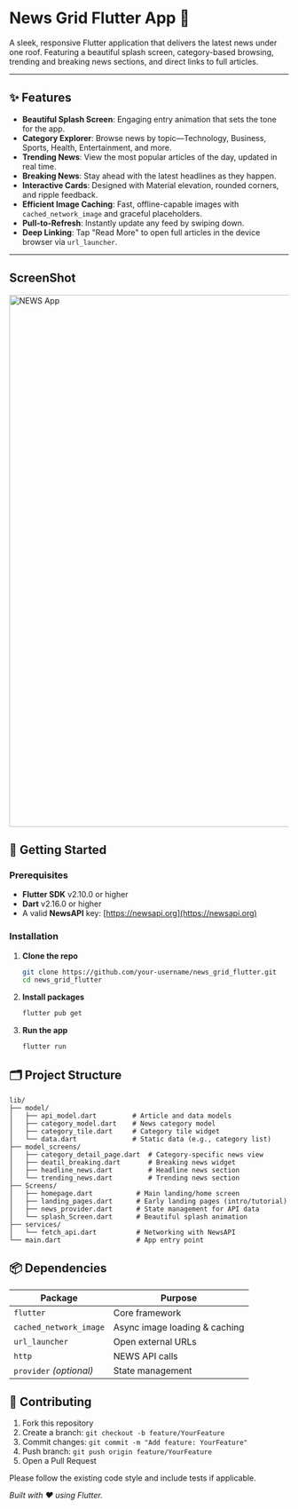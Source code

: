 # News Grid Flutter App 🚀

A sleek, responsive Flutter application that delivers the latest news under one roof. Featuring a beautiful splash screen, category-based browsing, trending and breaking news sections, and direct links to full articles.

---

## ✨ Features

* **Beautiful Splash Screen**: Engaging entry animation that sets the tone for the app.
* **Category Explorer**: Browse news by topic—Technology, Business, Sports, Health, Entertainment, and more.
* **Trending News**: View the most popular articles of the day, updated in real time.
* **Breaking News**: Stay ahead with the latest headlines as they happen.
* **Interactive Cards**: Designed with Material elevation, rounded corners, and ripple feedback.
* **Efficient Image Caching**: Fast, offline-capable images with `cached_network_image` and graceful placeholders.
* **Pull-to-Refresh**: Instantly update any feed by swiping down.
* **Deep Linking**: Tap "Read More" to open full articles in the device browser via `url_launcher`.

---

##  ScreenShot
<img width="959" alt="NEWS App" src="https://github.com/user-attachments/assets/cb5bfdb5-ea72-42eb-a104-131a6495a56b" />



## 🚀 Getting Started

### Prerequisites

* **Flutter SDK** v2.10.0 or higher
* **Dart** v2.16.0 or higher
* A valid **NewsAPI** key: [https://newsapi.org](https://newsapi.org)

### Installation

1. **Clone the repo**

   ```bash
   git clone https://github.com/your-username/news_grid_flutter.git
   cd news_grid_flutter
   ```
2. **Install packages**

   ```bash
   flutter pub get
   ```

3. **Run the app**

   ```bash
   flutter run
   ```



## 🗂 Project Structure

```plaintext
lib/
├── model/
│   ├── api_model.dart         # Article and data models
│   ├── category_model.dart    # News category model
│   ├── category_tile.dart     # Category tile widget
│   └── data.dart              # Static data (e.g., category list)
├── model_screens/
│   ├── category_detail_page.dart  # Category-specific news view
│   ├── deatil_breaking.dart       # Breaking news widget
│   ├── headline_news.dart         # Headline news section
│   └── trending_news.dart         # Trending news section
├── Screens/
│   ├── homepage.dart           # Main landing/home screen
│   ├── landing_pages.dart      # Early landing pages (intro/tutorial)
│   ├── news_provider.dart      # State management for API data
│   └── splash_Screen.dart      # Beautiful splash animation
├── services/
│   └── fetch_api.dart          # Networking with NewsAPI
└── main.dart                   # App entry point
```



## 📦 Dependencies

| Package                 | Purpose                       |
| ----------------------- | ----------------------------- |
| `flutter`               | Core framework                |
| `cached_network_image`  | Async image loading & caching |
| `url_launcher`          | Open external URLs            |
| `http`                  | NEWS API calls                |
| `provider` *(optional)* | State management              |



## 🤝 Contributing

1. Fork this repository
2. Create a branch: `git checkout -b feature/YourFeature`
3. Commit changes: `git commit -m "Add feature: YourFeature"`
4. Push branch: `git push origin feature/YourFeature`
5. Open a Pull Request

Please follow the existing code style and include tests if applicable.







*Built with ❤️ using Flutter.*
